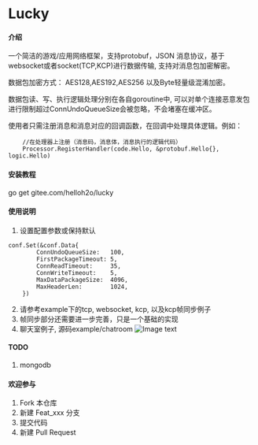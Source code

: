 # Lucky

#### 介绍
一个简洁的游戏/应用网络框架，支持protobuf，JSON 消息协议，基于websocket或者socket(TCP,KCP)进行数据传输, 支持对消息包加密解密。

数据包加密方式： AES128,AES192,AES256 以及Byte轻量级混淆加密。

数据包读、写、执行逻辑处理分别在各自goroutine中, 可以对单个连接恶意发包进行限制超过ConnUndoQueueSize会被忽略，不会堵塞在缓冲区。

使用者只需注册消息和消息对应的回调函数，在回调中处理具体逻辑。例如：
```
    //在处理器上注册（消息码，消息体，消息执行的逻辑代码）
	Processor.RegisterHandler(code.Hello, &protobuf.Hello{}, logic.Hello)
```

#### 安装教程

go get gitee.com/helloh2o/lucky

#### 使用说明

1. 设置配置参数或保持默认
```
conf.Set(&conf.Data{
		ConnUndoQueueSize:   100,
		FirstPackageTimeout: 5,
		ConnReadTimeout:     35,
		ConnWriteTimeout:    5,
		MaxDataPackageSize:  4096,
		MaxHeaderLen:        1024,
	})
```
2. 请参考example下的tcp, websocket, kcp, 以及kcp帧同步例子
3. 帧同步部分还需要进一步完善，只是一个基础的实现
4. 聊天室例子, 源码example/chatroom
![Image text](https://gitee.com/helloh2o/lucky/raw/master/example/chatroom/demo.png)

#### TODO
1. mongodb 
#### 欢迎参与

1.  Fork 本仓库
2.  新建 Feat_xxx 分支
3.  提交代码
4.  新建 Pull Request
